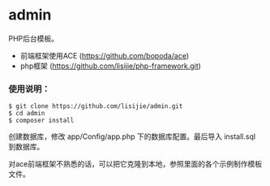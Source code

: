 # admin
PHP后台模板。

* 前端框架使用ACE (https://github.com/bopoda/ace)
* php框架 (https://github.com/lisijie/php-framework.git)

### 使用说明：

	$ git clone https://github.com/lisijie/admin.git
	$ cd admin
	$ composer install
	

创建数据库，修改 app/Config/app.php 下的数据库配置。最后导入 install.sql 到数据库。

对ace前端框架不熟悉的话，可以把它克隆到本地，参照里面的各个示例制作模板文件。